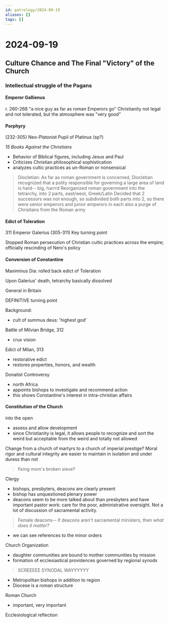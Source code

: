 ```yaml
---
id: patrology/2024-09-19
aliases: []
tags: []
---
```


# 2024-09-19

## Culture Chance and  The Final "Victory" of the Church

### Intellectual struggle of the Pagans

#### Emperor Gallienus 
r. 260-268
"a nice guy as far as roman Emperors go"
Christianity not legal and not tolerated, but the atmosphere was "very good"

#### Porphyry 
(232-305)
Neo-Platonist
Pupil of Platinus (sp?)

*15 Books Against the Christians* 
- Behavior of Biblical figures, including Jesus and Paul
- Criticizes Christian philosophical sophistication
- analyzes cultic practices as un-Roman or nonsensical 

> Diocletian:
> As far as roman government is concerned, Diocletian recognized that a polity
> responsible for governing a large area of land is hard-- big, harrrd
> Reorganized roman government into the tetrarchy, into 2 parts, east/west,
> Greek/Latin
> Decided that 2 successors was not enough, so subdivided both parts into 2, so
> there were senior emperors and junior emperors in each
> also a purge of Christians from the Roman army
> 

#### Edict of Toleration
311
Emperor Galerius (305-311)
Key turning point

Stopped Roman persecution of Christian cultic practices across the empire;
officially rescinding of Nero's policy

#### Conversion of Constantine
Maximinus Dia: rolled back edict of Toleration

Upon Galerius' death, tetrarchy basically dissolved 

General in Britain 

DEFINITIVE turning point

Background:
- cult of summus deus: 'highest god'

Battle of Milvian Bridge, 312
- crux vision

Edict of Milan, 313
- restorative edict
- restores properties, honors, and wealth

Donatist Controversy
- north Africa
- appoints bishops to investigate and recommend action
- this shows Constantine's interest in intra-christian affairs


#### Constitution of the Church
into the open
- assess and allow development
- since Christianity is legal, it allows people to recognize and sort the weird
but acceptable from the weird and totally not allowed

Change from a church of martyrs to a church of imperial prestige? Moral rigor
and cultural integrity are easier to maintain in isolation and under duress than
not

> fixing mom's broken sieve? 

Clergy
- bishops, presbyters, deacons are clearly present
- bishop has unquestioned plenary power
- deacons seem to be more talked about than presbyters and have important pastor
work: care for the poor, administrative oversight. Not a lot of discussion of
sacramental activity. 
> Female deacons-- if deacons aren't sacramental ministers, then *what does it
matter?* 

- we can see references to the minor orders

Church Organization
- daughter communities are bound to mother communities by mission
- formation of ecclesiastical providences governed by regional synods
> SCREEEEE SYNODAL WAYYYYYY
- Metropolitan bishops in addition to region
- Diocese is a roman structure

Roman Church
- important, very important 

Ecclesiological reflection



























